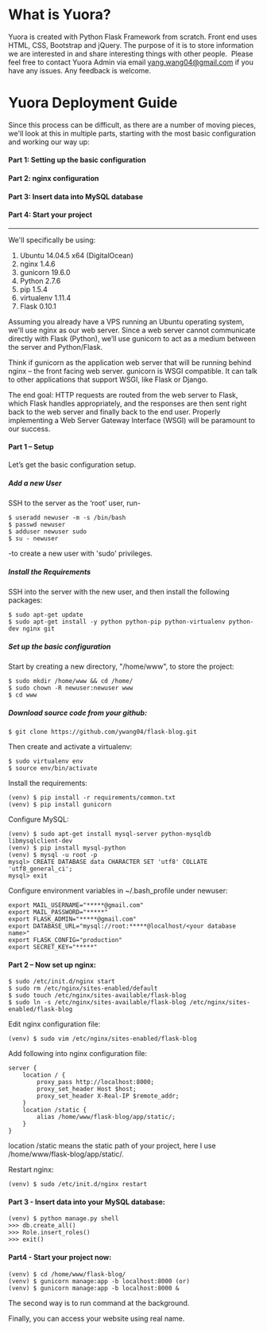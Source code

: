 What is Yuora?
===

Yuora is created with Python Flask Framework from scratch. Front end uses HTML, CSS, Bootstrap and jQuery. The purpose of it is to store information we are interested in and share interesting things with other people. 
Please feel free to contact Yuora Admin via email yang.wang04@gmail.com if you have any issues. Any feedback is welcome.

Yuora Deployment Guide
===

Since this process can be difficult, as there are a number of moving pieces, we'll look at this in multiple parts, starting with the most basic configuration and working our way up:

#### Part 1: Setting up the basic configuration

#### Part 2: nginx configuration

#### Part 3: Insert data into MySQL database

#### Part 4: Start your project

---
We'll specifically be using:

1. Ubuntu 14.04.5 x64 (DigitalOcean)
2. nginx 1.4.6
3. gunicorn 19.6.0
4. Python 2.7.6
5. pip 1.5.4
6. virtualenv 1.11.4
7. Flask 0.10.1

Assuming you already have a VPS running an Ubuntu operating system, we'll use nginx as our web server. Since a web server cannot communicate directly with Flask (Python), we’ll use gunicorn to act as a medium between the server and Python/Flask.

Think if gunicorn as the application web server that will be running behind nginx – the front facing web server. gunicorn is WSGI compatible. It can talk to other applications that support WSGI, like Flask or Django.

The end goal: HTTP requests are routed from the web server to Flask, which Flask handles appropriately, and the responses are then sent right back to the web server and finally back to the end user. Properly implementing a Web Server Gateway Interface (WSGI) will be paramount to our success.


#### Part 1 – Setup
Let’s get the basic configuration setup.


##### Add a new User
SSH to the server as the ‘root’ user, run-

```  
$ useradd newuser -m -s /bin/bash
$ passwd newuser
$ adduser newuser sudo
$ su - newuser
```
-to create a new user with 'sudo' privileges.


##### Install the Requirements
SSH into the server with the new user, and then install the following packages:

```
$ sudo apt-get update
$ sudo apt-get install -y python python-pip python-virtualenv python-dev nginx git
```

##### Set up the basic configuration
Start by creating a new directory, "/home/www", to store the project:

```
$ sudo mkdir /home/www && cd /home/
$ sudo chown -R newuser:newuser www 
$ cd www
```

##### Download source code from your github:

```
$ git clone https://github.com/ywang04/flask-blog.git
```

Then create and activate a virtualenv:

```
$ sudo virtualenv env
$ source env/bin/activate
```

Install the requirements:
```
(venv) $ pip install -r requirements/common.txt 
(venv) $ pip install gunicorn
```

Configure MySQL:
```
(venv) $ sudo apt-get install mysql-server python-mysqldb libmysqlclient-dev 
(venv) $ pip install mysql-python
(venv) $ mysql -u root -p 
mysql> CREATE DATABASE data CHARACTER SET 'utf8' COLLATE 'utf8_general_ci';
mysql> exit
```

Configure environment variables in ~/.bash_profile under newuser:
```
export MAIL_USERNAME="*****@gmail.com"
export MAIL_PASSWORD="*****"
export FLASK_ADMIN="*****@gmail.com"
export DATABASE_URL="mysql://root:*****@localhost/<your database name>"
export FLASK_CONFIG="production"
export SECRET_KEY="*****"
```

#### Part 2 – Now set up nginx:

```
$ sudo /etc/init.d/nginx start
$ sudo rm /etc/nginx/sites-enabled/default
$ sudo touch /etc/nginx/sites-available/flask-blog
$ sudo ln -s /etc/nginx/sites-available/flask-blog /etc/nginx/sites-enabled/flask-blog
```

Edit nginx configuration file:

```
(venv) $ sudo vim /etc/nginx/sites-enabled/flask-blog
```

Add following into nginx configuration file:

```
server { 
    location / { 
        proxy_pass http://localhost:8000; 
        proxy_set_header Host $host; 
        proxy_set_header X-Real-IP $remote_addr; 
    }
    location /static { 
        alias /home/www/flask-blog/app/static/; 
    } 
}
```

location /static means the static path of your project, here I use /home/www/flask-blog/app/static/.

Restart nginx:

```
(venv) $ sudo /etc/init.d/nginx restart 
```

#### Part 3 - Insert data into your MySQL database:

```
(venv) $ python manage.py shell 
>>> db.create_all() 
>>> Role.insert_roles() 
>>> exit() 
```

#### Part4 - Start your project now:

```
(venv) $ cd /home/www/flask-blog/ 
(venv) $ gunicorn manage:app -b localhost:8000 (or)
(venv) $ gunicorn manage:app -b localhost:8000 &
```

The second way is to run command at the background. 

Finally, you can access your website using real name.
